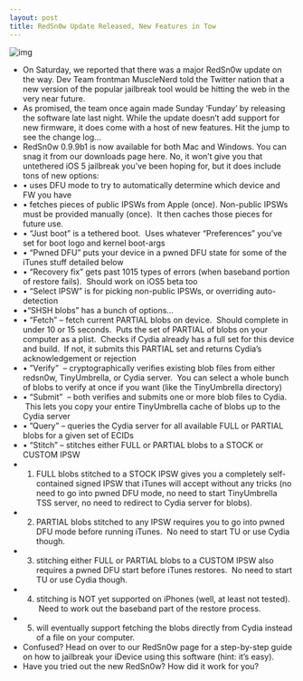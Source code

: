 ```yaml
---
layout: post
title: RedSn0w Update Released, New Features in Tow
---
```

![img](http://media.idownloadblog.com/wp-content/uploads/2011/09/redsn0w-0.9.9b1-e1316421463509.png)
* On Saturday, we reported that there was a major RedSn0w update on the way. Dev Team frontman MuscleNerd told the Twitter nation that a new version of the popular jailbreak tool would be hitting the web in the very near future.
* As promised, the team once again made Sunday ‘Funday’ by releasing the software late last night. While the update doesn’t add support for new firmware, it does come with a host of new features. Hit the jump to see the change log…
* RedSn0w 0.9.9b1 is now available for both Mac and Windows. You can snag it from our downloads page here. No, it won’t give you that untethered iOS 5 jailbreak you’ve been hoping for, but it does include tons of new options:
* • uses DFU mode to try to automatically determine which device and FW you have
* • fetches pieces of public IPSWs from Apple (once). Non-public IPSWs must be provided manually (once).  It then caches those pieces for future use.
* • “Just boot” is a tethered boot.  Uses whatever “Preferences” you’ve set for boot logo and kernel boot-args
* • “Pwned DFU” puts your device in a pwned DFU state for some of the iTunes stuff detailed below
* • “Recovery fix” gets past 1015 types of errors (when baseband portion of restore fails).  Should work on iOS5 beta too
* • “Select IPSW” is for picking non-public IPSWs, or overriding auto-detection
* •“SHSH blobs” has a bunch of options…
* • “Fetch” – fetch current PARTIAL blobs on device.  Should complete in under 10 or 15 seconds.  Puts the set of PARTIAL of blobs on your computer as a plist.  Checks if Cydia already has a full set for this device and build.  If not, it submits this PARTIAL set and returns Cydia’s acknowledgement or rejection
* • ”Verify”  – cryptographically verifies existing blob files from either redsn0w, TinyUmbrella, or Cydia server.  You can select a whole bunch of blobs to verify at once if you want (like the TinyUmbrella directory)
* • “Submit”  – both verifies and submits one or more blob files to Cydia.  This lets you copy your entire TinyUmbrella cache of blobs up to the Cydia server
* • ”Query” – queries the Cydia server for all available FULL or PARTIAL blobs for a given set of ECIDs
* • “Stitch” – stitches either FULL or PARTIAL blobs to a STOCK or CUSTOM IPSW
* 1. FULL blobs stitched to a STOCK IPSW gives you a completely self-contained signed IPSW that iTunes will accept without any tricks (no need to go into pwned DFU mode, no need to start TinyUmbrella TSS server, no need to redirect to Cydia server for blobs).
* 2. PARTIAL blobs stitched to any IPSW requires you to go into pwned DFU mode before running iTunes.  No need to start TU or use Cydia though.
* 3. stitching either FULL or PARTIAL blobs to a CUSTOM IPSW also requires a pwned DFU start before iTunes restores.  No need to start TU or use Cydia though.
* 4. stitching is NOT yet supported on iPhones (well, at least not tested).  Need to work out the baseband part of the restore process.
* 5. will eventually support fetching the blobs directly from Cydia instead of a file on your computer.
* Confused? Head on over to our RedSn0w page for a step-by-step guide on how to jailbreak your iDevice using this software (hint: it’s easy).
* Have you tried out the new RedSn0w? How did it work for you?


